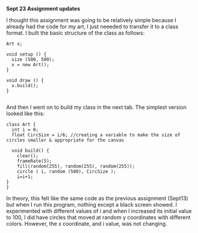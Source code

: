 **Sept 23 Assignment updates**

I thought this assignment was going to be relatively simple because I already had the code for my art, I just neeeded to transfer it to a class format. 
I built the basic structure of the class as follows: 
```
Art x;

void setup () {
  size (500, 500); 
  x = new Art();
}

void draw () {
  x.build();
}


```

And then I went on to build my class in the next tab. The simplest version looked like this: 
```
class Art {
  int i = 0;
  float CircSize = i/6; //creating a variable to make the size of circles smaller & appropriate for the canvas

  void build() {
    clear();
    frameRate(5);
    fill(random(255), random(255), random(255));
    circle ( i, random (500), CircSize );
    i=i+1;
}
}
```

In theory, this felt like the same code as the previous assignment (Sept13) but when I run this program, nothing except a black screen showed. I experimented with different values of i and when I increased its initial value to 100, I did have circles that moved at random y coordinates with different colors. However, the x coordinate, and i value, was not changing. 
